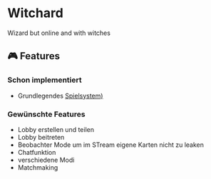 # Witchard

Wizard but online and with witches

## 🎮 Features

### Schon implementiert
- Grundlegendes [Spielsystem)](https://blog.amigo-spiele.de/content/ap/rule/06900-GB-AmigoRule.pdf)

### Gewünschte Features
- Lobby erstellen und teilen
- Lobby beitreten
- Beobachter Mode um im STream eigene Karten nicht zu leaken
- Chatfunktion
- verschiedene Modi
- Matchmaking